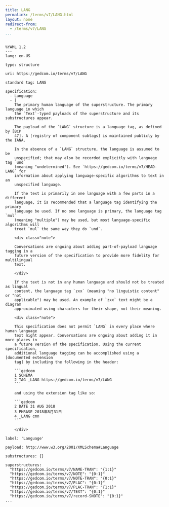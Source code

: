 ```yaml
---
title: LANG
permalink: /terms/v7/LANG.html
layout: none
redirect-from:
  - /terms/v7/LANG
...
```


```

%YAML 1.2
---
lang: en-US

type: structure

uri: https://gedcom.io/terms/v7/LANG

standard tag: LANG

specification:
  - Language
  - |
    The primary human language of the superstructure. The primary language in which
    the `Text`-typed payloads of the superstructure and its substructures appear.
    
    The payload of the `LANG` structure is a language tag, as defined by [BCP
    47]. A [registry of component subtags] is maintained publicly by the IANA.
    
    In the absence of a `LANG` structure, the language is assumed to be
    unspecified; that may also be recorded explicitly with language tag `und`
    (meaning "undetermined"). See `https://gedcom.io/terms/v7/HEAD-LANG` for
    information about applying language-specific algorithms to text in an
    unspecified language.
    
    If the text is primarily in one language with a few parts in a different
    language, it is recommended that a language tag identifying the primary
    language be used. If no one language is primary, the language tag `mul`
    (meaning "multiple") may be used, but most language-specific algorithms will
    treat `mul` the same way they do `und`.
    
    <div class="note">
    
    Conversations are ongoing about adding part-of-payload language tagging in a
    future version of the specification to provide more fidelity for multilingual
    text.
    
    </div>
    
    If the text is not in any human language and should not be treated as lingual
    content, the language tag `zxx` (meaning "no linguistic content" or "not
    applicable") may be used. An example of `zxx` text might be a diagram
    approximated using characters for their shape, not their meaning.
    
    <div class="note">
    
    This specification does not permit `LANG` in every place where human language
    text might appear. Conversations are ongoing about adding it in more places in
    a future version of the specification. Using the current specification,
    additional language tagging can be accomplished using a [documented extension
    tag] by including the following in the header:
    
    ```gedcom
    1 SCHEMA
    2 TAG _LANG https://gedcom.io/terms/v7/LANG
    ```
    
    and using the extension tag like so:
    
    ```gedcom
    2 DATE 31 AUG 2018
    3 PHRASE 2018年8月31日
    4 _LANG cmn
    ```
    
    </div>

label: 'Language'

payload: http://www.w3.org/2001/XMLSchema#Language

substructures: {}

superstructures:
  "https://gedcom.io/terms/v7/NAME-TRAN": "{1:1}"
  "https://gedcom.io/terms/v7/NOTE": "{0:1}"
  "https://gedcom.io/terms/v7/NOTE-TRAN": "{0:1}"
  "https://gedcom.io/terms/v7/PLAC": "{0:1}"
  "https://gedcom.io/terms/v7/PLAC-TRAN": "{1:1}"
  "https://gedcom.io/terms/v7/TEXT": "{0:1}"
  "https://gedcom.io/terms/v7/record-SNOTE": "{0:1}"
...

```
